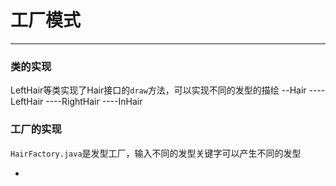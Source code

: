 # 工厂模式

---

### 类的实现

LeftHair等类实现了Hair接口的`draw`方法，可以实现不同的发型的描绘
--Hair
----LeftHair
----RightHair
----InHair

### 工厂的实现
`HairFactory.java`是发型工厂，输入不同的发型关键字可以产生不同的发型

- 
